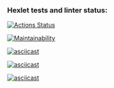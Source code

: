 ### Hexlet tests and linter status:
[![Actions Status](https://github.com/P-Solod/python-project-49/actions/workflows/hexlet-check.yml/badge.svg)](https://github.com/P-Solod/python-project-49/actions)

[![Maintainability](https://api.codeclimate.com/v1/badges/2a926ae3326a88ca4762/maintainability)](https://codeclimate.com/github/P-Solod/python-project-49/maintainability)

[![asciicast](https://asciinema.org/a/klBAIJgaHlmUxnNpXJSDnMRZn.svg)](https://asciinema.org/a/klBAIJgaHlmUxnNpXJSDnMRZn)

[![asciicast](https://asciinema.org/a/bbazsgsgH7VqjSxyksMPzc9bj.svg)](https://asciinema.org/a/bbazsgsgH7VqjSxyksMPzc9bj)

[![asciicast](https://asciinema.org/a/ilpAZLSeYs7cnTFNXKphTY2sE.svg)](https://asciinema.org/a/ilpAZLSeYs7cnTFNXKphTY2sE)
